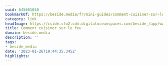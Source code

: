 ```yaml
---
uuid: 645601030
bookmarkOf: https://beside.media/fr/mini-guides/comment-cuisiner-sur-le-feu/
category: link
headImage: https://cside.sfo2.cdn.digitaloceanspaces.com/beside_/app/www/2020/08/FB_thumbnail-03-20200605-BrutBBQ-1084-EAM.jpg
title: Comment cuisiner sur le feu
domain: beside.media
description: ''
tags:
- beside_media
date: '2023-01-26T19:44:35.345Z'
highlights:
---
```



